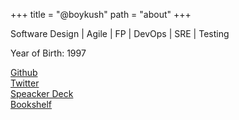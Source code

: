 +++
title = "@boykush"
path = "about"
+++

Software Design | Agile | FP | DevOps | SRE | Testing

Year of Birth: 1997

<!-- more -->

<div>
   <a href="https://github.com/boykush" rel="noopener" target="_blank">Github</a>
</div>
<div>
   <a href="https://twitter.com/boykush315" rel="noopener" target="_blank">Twitter</a>
</div>
<div>
   <a href="https://speakerdeck.com/boykush" rel="noopener" target="_blank">Speacker Deck</a>
</div>
<div>
   <a href="https://www.notion.so/boykush/43264b501a54481bb194311b46a74472?v=4cf0b65ae7c84f7b8a1ebe0adc293a2d" rel="noopener" target="_blank">Bookshelf</a>
</div>
